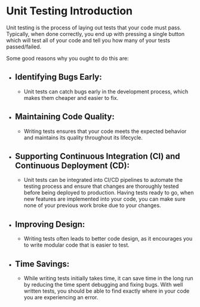 # Unit Testing Introduction

Unit testing is the process of laying out tests
that your code must pass. Typically, when done correctly, you end up
with pressing a single button which will test all of your code
and tell you how many of your tests passed/failed.

Some good reasons why you ought to do this are:

- ## Identifying Bugs Early:
  - Unit tests can catch bugs early in the development process, which makes them cheaper and easier to fix.
  
- ## Maintaining Code Quality:
  - Writing tests ensures that your code meets the expected behavior and maintains its quality throughout its lifecycle.

- ## Supporting Continuous Integration (CI) and Continuous Deployment (CD):
  - Unit tests can be integrated into CI/CD pipelines to automate the testing process and ensure that changes are thoroughly tested before being deployed to production.
    Having tests ready to go, when new features are implemented into your code, you can make sure none of your
    previous work broke due to your changes.
  
- ## Improving Design:
  - Writing tests often leads to better code design, as it encourages you to write modular code that is easier to test.

- ## Time Savings:
  - While writing tests initially takes time, it can save time in the long run by reducing the time spent debugging and fixing bugs.
    With well written tests, you should be able to find exactly where in your code you are experiencing an error.
  
